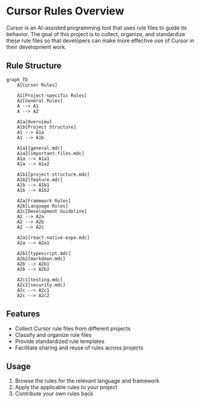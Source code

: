 # Cursor Rules Overview

Cursor is an AI-assisted programming tool that uses rule files to guide its behavior. The goal of this project is to collect, organize, and standardize these rule files so that developers can make more effective use of Cursor in their development work.

## Rule Structure
```mermaid
graph TD
    A[Cursor Rules]
    
    A1[Project-specific Rules]
    A2[General Rules]
    A --> A1
    A --> A2

    A1a[Overview]
    A1b[Project Structure]
    A1 --> A1a
    A1 --> A1b

    A1a1[general.mdc]
    A1a2[important-files.mdc]
    A1a --> A1a1
    A1a --> A1a2

    A1b1[project-structure.mdc]
    A1b2[feature.mdc]
    A1b --> A1b1
    A1b --> A1b2

    A2a[Framework Rules]
    A2b[Language Rules]
    A2c[Development Guideline]
    A2 --> A2a
    A2 --> A2b
    A2 --> A2c

    A2a1[react-native-expo.mdc]
    A2a --> A2a1

    A2b1[typescript.mdc]
    A2b2[markdown.mdc]
    A2b --> A2b1
    A2b --> A2b2

    A2c1[testing.mdc]
    A2c2[security.mdc]
    A2c --> A2c1
    A2c --> A2c2
```

## Features

- Collect Cursor rule files from different projects
- Classify and organize rule files
- Provide standardized rule templates
- Facilitate sharing and reuse of rules across projects

## Usage

1. Browse the rules for the relevant language and framework
2. Apply the applicable rules to your project
3. Contribute your own rules back